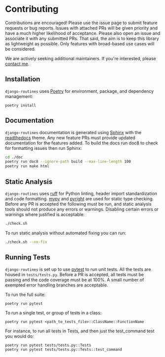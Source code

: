 [Poetry]: https://python-poetry.org/
[mypy]: http://mypy-lang.org/
[django-pytest]: https://pytest-django.readthedocs.io/en/latest/
[pytest]: https://docs.pytest.org/en/stable/
[Sphinx]: https://www.sphinx-doc.org/en/master/
[readthedocs]: https://readthedocs.org/
[me]: https://github.com/bckohan
[black]: https://black.readthedocs.io/en/stable/
[pyright]: https://github.com/microsoft/pyright
[ruff]: https://docs.astral.sh/ruff/

# Contributing

Contributions are encouraged! Please use the issue page to submit feature requests or bug reports. Issues with attached PRs will be given priority and have a much higher likelihood of acceptance. Please also open an issue and associate it with any submitted PRs. That said, the aim is to keep this library as lightweight as possible. Only features with broad-based use cases will be considered.

We are actively seeking additional maintainers. If you're interested, please [contact me](https://github.com/bckohan).

## Installation

`django-routines` uses [Poetry](https://python-poetry.org/) for environment, package, and dependency management:

```shell
poetry install
```

## Documentation

`django-routines` documentation is generated using [Sphinx](https://www.sphinx-doc.org/en/master/) with the [readthedocs](https://readthedocs.org/) theme. Any new feature PRs must provide updated documentation for the features added. To build the docs run doc8 to check for formatting issues then run Sphinx:

```bash
cd ./doc
poetry run doc8 --ignore-path build --max-line-length 100
poetry run make html
```

## Static Analysis

`django-routines` uses [ruff](https://docs.astral.sh/ruff/) for Python linting, header import standardization and code formatting. [mypy](http://mypy-lang.org/) and [pyright](https://github.com/microsoft/pyright) are used for static type checking. Before any PR is accepted the following must be run, and static analysis tools should not produce any errors or warnings. Disabling certain errors or warnings where justified is acceptable:

```bash
./check.sh
```

To run static analysis without automated fixing you can run:

```bash
./check.sh --no-fix
```

## Running Tests

`django-routines` is set up to use [pytest](https://docs.pytest.org/en/stable/) to run unit tests. All the tests are housed in `tests/tests.py`. Before a PR is accepted, all tests must be passing and the code coverage must be at 100%. A small number of exempted error handling branches are acceptable.

To run the full suite:

```shell
poetry run pytest
```

To run a single test, or group of tests in a class:

```shell
poetry run pytest <path_to_tests_file>::ClassName::FunctionName
```

For instance, to run all tests in Tests, and then just the test_command test you would do:

```shell
poetry run pytest tests/tests.py::Tests
poetry run pytest tests/tests.py::Tests::test_command
```
